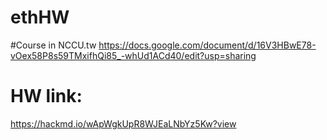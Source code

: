 # ethHW

#Course in NCCU.tw
https://docs.google.com/document/d/16V3HBwE78-vOex58P8s59TMxifhQi85_-whUd1ACd40/edit?usp=sharing

# HW link:
https://hackmd.io/wApWgkUpR8WJEaLNbYz5Kw?view